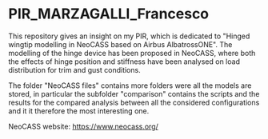 # PIR_MARZAGALLI_Francesco

This repository gives an insight on my PIR, which is dedicated to "Hinged wingtip modelling in NeoCASS based on Airbus AlbatrossONE". The modelling of the hinge device has been proposed in NeoCASS, where both the effects of hinge position and stiffness have been analysed on load distribution for trim and gust conditions.

The folder "NeoCASS files" contains more folders were all the models are stored, in particular the subfolder "comparison" contains the scripts and the results for the compared analysis between all the considered configurations and it it therefore the most interesting one.

NeoCASS website: https://www.neocass.org/
 
